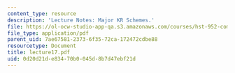 ```yaml
---
content_type: resource
description: 'Lecture Notes: Major KR Schemes.'
file: https://ol-ocw-studio-app-qa.s3.amazonaws.com/courses/hst-952-computing-for-biomedical-scientists-fall-2002/0d20d21de83470b0045d8b7d47ebf21d_lecture17.pdf
file_type: application/pdf
parent_uid: 7ae67581-2373-6f35-72ca-172472cdbe88
resourcetype: Document
title: lecture17.pdf
uid: 0d20d21d-e834-70b0-045d-8b7d47ebf21d
---
```

